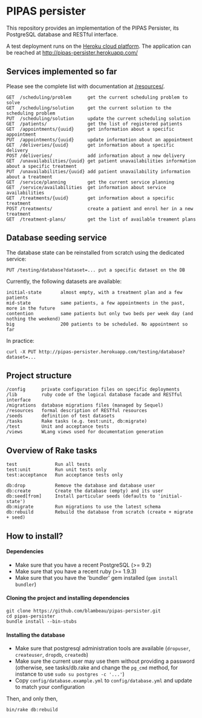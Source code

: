 # PIPAS persister

This repository provides an implementation of the PIPAS Persister, its
PostgreSQL database and RESTful interface.

A test deployment runs on the [Heroku cloud platform](https://heroku.com/).
The application can be reached at http://pipas-persister.herokuapp.com/

## Services implemented so far

Please see the complete list with documentation at [/resources/](/resources/).

    GET  /scheduling/problem      get the current scheduling problem to solve
    GET  /scheduling/solution     get the current solution to the scheduling problem
    PUT  /scheduling/solution     update the current scheduling solution
    GET  /patients/               get the list of registered patients
    GET  /appointments/{uuid}     get information about a specific appointment
    PUT  /appointments/{uuid}     update information about an appointment
    GET  /deliveries/{uuid}       get information about a specific delivery
    POST /deliveries/             add information about a new delivery
    GET  /unavailabilities/{uuid} get patient unavailabilities information about a specific treatment
    PUT  /unavailabilities/{uuid} add patient unavailability information about a treatment
    GET  /service/planning        get the current service planning
    GET  /service/availabilities  get information about service availabilities
    GET  /treatments/{uuid}       get information about a specific treatment
    POST /treatments/             create a patient and enrol her in a new treatment
    GET  /treatment-plans/        get the list of available treament plans

## Database seeding service

The database state can be reinstalled from scratch using the dedicated service:

    PUT /testing/database?dataset=... put a specific dataset on the DB

Currently, the following datasets are available:

    initial-state       almost empty, with a treatment plan and a few patients
    mid-state           same patients, a few appointments in the past, more in the future
    contention          same patients but only two beds per week day (and nothing the weekend)
    big                 200 patients to be scheduled. No appointment so far

In practice:

    curl -X PUT http://pipas-persister.herokuapp.com/testing/database?dataset=...

## Project structure

    /config      private configuration files on specific deployments
    /lib         ruby code of the logical database facade and RESTful interface
    /migrations  database migrations files (managed by Sequel)
    /resources   formal description of RESTful resources
    /seeds       definition of test datasets
    /tasks       Rake tasks (e.g. test:unit, db:migrate)
    /test        Unit and acceptance tests
    /views       WLang views used for documentation generation

## Overview of Rake tasks

    test              Run all tests
    test:unit         Run unit tests only
    test:acceptance   Run acceptance tests only

    db:drop           Remove the database and database user
    db:create         Create the database (empty) and its user
    db:seed[from]     Install particular seeds (defaults to 'initial-state')
    db:migrate        Run migrations to use the latest schema
    db:rebuild        Rebuild the database from scratch (create + migrate + seed)

## How to install?

#### Dependencies

* Make sure that you have a recent PostgreSQL (>= 9.2)
* Make sure that you have a recent ruby (>= 1.9.3)
* Make sure that you have the 'bundler' gem installed (`gem install bundler`)

#### Cloning the project and installing dependencies

    git clone https://github.com/blambeau/pipas-persister.git
    cd pipas-persister
    bundle install --bin-stubs

#### Installing the database

* Make sure that postgresql administration tools are available (`dropuser`,
  `createuser`, `dropdb`, `createdb`)
* Make sure the current user may use them without providing a password
  (otherwise, see tasks/db.rake and change the `pg_cmd` method, for instance
   to use `sudo su postgres -c '...'`)
* Copy `config/database.example.yml` to `config/database.yml` and update to
  match your configuration

Then, and only then,

    bin/rake db:rebuild
